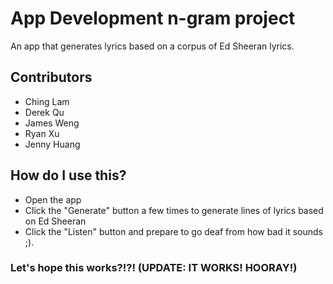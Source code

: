 # App Development n-gram project
An app that generates lyrics based on a corpus of Ed Sheeran lyrics.
## Contributors
* Ching Lam
* Derek Qu
* James Weng
* Ryan Xu
* Jenny Huang
## How do I use this?
* Open the app
* Click the "Generate" button a few times to generate lines of lyrics based on Ed Sheeran
* Click the "Listen" button and prepare to go deaf from how bad it sounds ;). 

### Let's hope this works?!?! (UPDATE: IT WORKS! HOORAY!)

